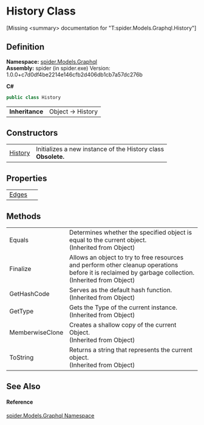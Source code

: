 # History Class


\[Missing &lt;summary&gt; documentation for "T:spider.Models.Graphql.History"\]



## Definition
**Namespace:** <a href="a7324a28-4f46-beaa-9269-26a8fa385391">spider.Models.Graphql</a>  
**Assembly:** spider (in spider.exe) Version: 1.0.0+c7d0df4be2214e146cfb2d406db1cb7a57dc276b

**C#**
``` C#
public class History
```

<table><tr><td><strong>Inheritance</strong></td><td>Object  →  History</td></tr>
</table>



## Constructors
<table>
<tr>
<td><a href="1c65d48b-76f6-6586-3fe4-9eaec6882150">History</a></td>
<td>Initializes a new instance of the History class<br /><strong>Obsolete.</strong></td></tr>
</table>

## Properties
<table>
<tr>
<td><a href="7c5ff67d-b27a-752b-7c14-5f314e225510">Edges</a></td>
<td> </td></tr>
</table>

## Methods
<table>
<tr>
<td>Equals</td>
<td>Determines whether the specified object is equal to the current object.<br />(Inherited from Object)</td></tr>
<tr>
<td>Finalize</td>
<td>Allows an object to try to free resources and perform other cleanup operations before it is reclaimed by garbage collection.<br />(Inherited from Object)</td></tr>
<tr>
<td>GetHashCode</td>
<td>Serves as the default hash function.<br />(Inherited from Object)</td></tr>
<tr>
<td>GetType</td>
<td>Gets the Type of the current instance.<br />(Inherited from Object)</td></tr>
<tr>
<td>MemberwiseClone</td>
<td>Creates a shallow copy of the current Object.<br />(Inherited from Object)</td></tr>
<tr>
<td>ToString</td>
<td>Returns a string that represents the current object.<br />(Inherited from Object)</td></tr>
</table>

## See Also


#### Reference
<a href="a7324a28-4f46-beaa-9269-26a8fa385391">spider.Models.Graphql Namespace</a>  
